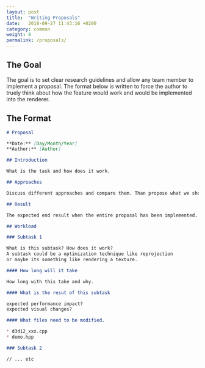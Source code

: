 ```yaml
---
layout: post
title:  "Writing Proposals"
date:   2018-09-27 11:43:16 +0200
category: common
weight: 8
permalink: /proposals/
---
```


## The Goal

The goal is to set clear research guidelines and allow any team member to implement a proposal. The format below is written to force the author to truely think about how the feature would work and would be implemented into the renderer.

## The Format

```markdown
# Proposal

**Date:** [Day/Month/Year]
**Author:** [Author]

## Introduction

What is the task and how does it work.

## Approaches

Discuss different approaches and compare them. Than propose what we should do.

## Result

The expected end result when the entire proposal has been implemented.

## Workload

### Subtask 1

What is this subtask? How does it work?
A subtask could be a optimization technique like reprojection
or maybe its something like rendering a texture.

#### How long will it take

How long with this take and why.

#### What is the resut of this subtask

expected performance impact?
expected visual changes?

#### What files need to be modified.

* d3d12_xxx.cpp
* demo.hpp

### Subtask 2

// ... etc




```
